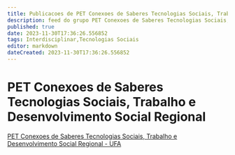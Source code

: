 ```yaml
---
title: Publicacoes de PET Conexoes de Saberes Tecnologias Sociais, Trabalho e Desenvolvimento Social Regional - UFA
description: feed do grupo PET Conexoes de Saberes Tecnologias Sociais, Trabalho e Desenvolvimento Social Regional - UFA
published: true
date: 2023-11-30T17:36:26.556852
tags: Interdisciplinar,Tecnologias Sociais
editor: markdown
dateCreated: 2023-11-30T17:36:26.556852
---
```


# PET Conexoes de Saberes Tecnologias Sociais, Trabalho e Desenvolvimento Social Regional
[PET Conexoes de Saberes Tecnologias Sociais, Trabalho e Desenvolvimento Social Regional - UFA](/grupo/287PETConexoesdeSaberesTecnologiasSociaisTrabalhoeDesenvolvimentoSocialRegionalUFA.md)